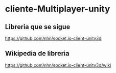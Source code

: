 # cliente-Multiplayer-unity

## Libreria que se sigue
https://github.com/nhn/socket.io-client-unity3d

## Wikipedia de libreria
https://github.com/nhn/socket.io-client-unity3d/wiki
